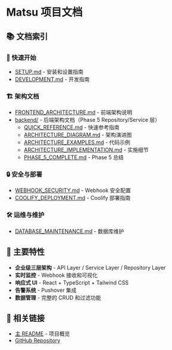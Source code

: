 # Matsu 项目文档

## 📚 文档索引

### 🚀 快速开始
- [SETUP.md](./SETUP.md) - 安装和设置指南
- [DEVELOPMENT.md](./DEVELOPMENT.md) - 开发指南

### 🏗️ 架构文档
- [FRONTEND_ARCHITECTURE.md](./FRONTEND_ARCHITECTURE.md) - 前端架构说明
- [backend/](./backend/) - 后端架构文档（Phase 5 Repository/Service 层）
  - [QUICK_REFERENCE.md](./backend/QUICK_REFERENCE.md) - 快速参考指南
  - [ARCHITECTURE_DIAGRAM.md](./backend/ARCHITECTURE_DIAGRAM.md) - 架构演进图
  - [ARCHITECTURE_EXAMPLES.md](./backend/ARCHITECTURE_EXAMPLES.md) - 代码示例
  - [ARCHITECTURE_IMPLEMENTATION.md](./backend/ARCHITECTURE_IMPLEMENTATION.md) - 实施细节
  - [PHASE_5_COMPLETE.md](./backend/PHASE_5_COMPLETE.md) - Phase 5 总结

### 🔒 安全与部署
- [WEBHOOK_SECURITY.md](./WEBHOOK_SECURITY.md) - Webhook 安全配置
- [COOLIFY_DEPLOYMENT.md](./COOLIFY_DEPLOYMENT.md) - Coolify 部署指南

### 🛠️ 运维与维护
- [DATABASE_MAINTENANCE.md](./DATABASE_MAINTENANCE.md) - 数据库维护

## 🎯 主要特性

- **企业级三层架构** - API Layer / Service Layer / Repository Layer
- **实时监控** - Webhook 接收和可视化
- **响应式 UI** - React + TypeScript + Tailwind CSS
- **告警系统** - Pushover 集成
- **数据管理** - 完整的 CRUD 和过滤功能

## 📖 相关链接

- [主 README](../README.md) - 项目概览
- [GitHub Repository](https://github.com/giraphant/matsu)